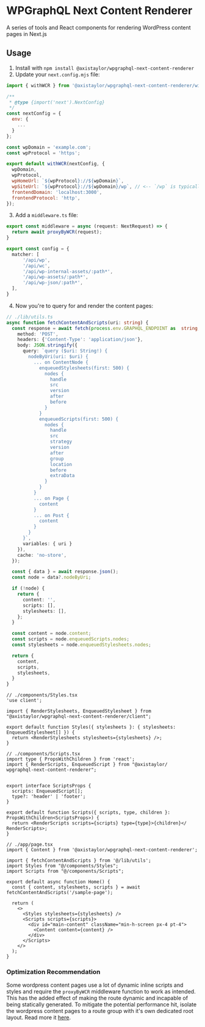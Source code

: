 # WPGraphQL Next Content Renderer

A series of tools and React components for rendering WordPress content pages in Next.js

## Usage

1. Install with `npm install @axistaylor/wpgraphql-next-content-renderer`
2. Update your `next.config.mjs` file:
  
  ```js
  import { withWCR } from '@axistaylor/wpgraphql-next-content-renderer/withWCR';
  
  /**
   * @type {import('next').NextConfig}
   */
  const nextConfig = {
    env: {
      ...
    }
  };
  
  const wpDomain = 'example.com';
  const wpProtocol = 'https';
  
  export default withWCR(nextConfig, {
    wpDomain,
    wpProtocol,
    wpHomeUrl: `${wpProtocol}://${wpDomain}`,
    wpSiteUrl: `${wpProtocol}://${wpDomain}/wp`, // <-- `/wp` is typically add for some non-traditional WordPress setups like WP Bedrock.
    frontendDomain: 'localhost:3000',
    frontendProtocol: 'http',
  });
  ```

3. Add a `middleware.ts` file:

  ```ts
  export const middleware = async (request: NextRequest) => {
    return await proxyByWCR(request);
  }

  export const config = {
    matcher: [
        '/api/wp',
        '/api/wc',
        '/api/wp-internal-assets/:path*',
        '/api/wp-assets/:path*',
        '/api/wp-json/:path*',
    ],
  }
  ```

4. Now you're to query for and render the content pages:

  ```ts
  // ./lib/utils.ts
  async function fetchContentAndScripts(uri: string) {
    const response = await fetch(process.env.GRAPHQL_ENDPOINT as  string, {
      method: 'POST',
      headers: {'Content-Type': 'application/json'},
      body: JSON.stringify({
        query: `query ($uri: String!) {
          nodeByUri(uri: $uri) {
            ... on ContentNode {
              enqueuedStylesheets(first: 500) {
                nodes {
                  handle
                  src
                  version
                  after
                  before
                }
              }
              enqueuedScripts(first: 500) {
                nodes {
                  handle
                  src
                  strategy
                  version
                  after
                  group
                  location
                  before
                  extraData
                }
              }
            }
            ... on Page {
              content
            }
            ... on Post {
              content
            }
          }
        }`,
        variables: { uri }
      }),
      cache: 'no-store',
    });
  
    const { data } = await response.json();
    const node = data?.nodeByUri;
  
    if (!node) {
      return {
        content: '',
        scripts: [],
        stylesheets: [],
      };
    }
  
    const content = node.content;
    const scripts = node.enqueuedScripts.nodes;
    const stylesheets = node.enqueuedStylesheets.nodes;
  
    return {
      content,
      scripts,
      stylesheets,
    }
  }
  ```

  ```tsx
  // ./components/Styles.tsx
  'use client';

  import { RenderStylesheets, EnqueuedStylesheet } from   "@axistaylor/wpgraphql-next-content-renderer/client";
  
  export default function Styles({ stylesheets }: { stylesheets:   EnqueuedStylesheet[] }) {
    return <RenderStylesheets stylesheets={stylesheets} />;
  }
  ```

  ```tsx
  // ./components/Scripts.tsx
  import type { PropsWithChildren } from 'react';
  import { RenderScripts, EnqueuedScript } from "@axistaylor/  wpgraphql-next-content-renderer";
  
  
  export interface ScriptsProps {
    scripts: EnqueuedScript[];
    type?: 'header' | 'footer';
  }
  
  export default function Scripts({ scripts, type, children }:   PropsWithChildren<ScriptsProps>) {
    return <RenderScripts scripts={scripts} type={type}>{children}</  RenderScripts>;
  }
  ```

  ```tsx
  // ./app/page.tsx
  import { Content } from '@axistaylor/wpgraphql-next-content-renderer';
  
  import { fetchContentAndScripts } from '@/lib/utils';
  import Styles from "@/components/Styles";
  import Scripts from "@/components/Scripts";
  
  export default async function Home() {
    const { content, stylesheets, scripts } = await fetchContentAndScripts('/sample-page');
  
    return (
      <>
        <Styles stylesheets={stylesheets} />
        <Scripts scripts={scripts}>
          <div id="main-content" className="min-h-screen px-4 pt-4">
            <Content content={content} />
          </div>
        </Scripts>
      </>
    );
  }
  ```

### Optimization Recommendation

Some wordpress content pages use a lot of dynamic inline scripts and styles and require the `proxyByWCR` middleware function to work as intended. This has the added effect of making the route dynamic and incapable of being statically generated. To mitigate the potential performance hit, isolate the wordpress content pages to a route group with it's own dedicated root layout. Read more it [here](https://nextjs.org/docs/app/building-your-application/routing/route-groups#creating-multiple-root-layouts).

